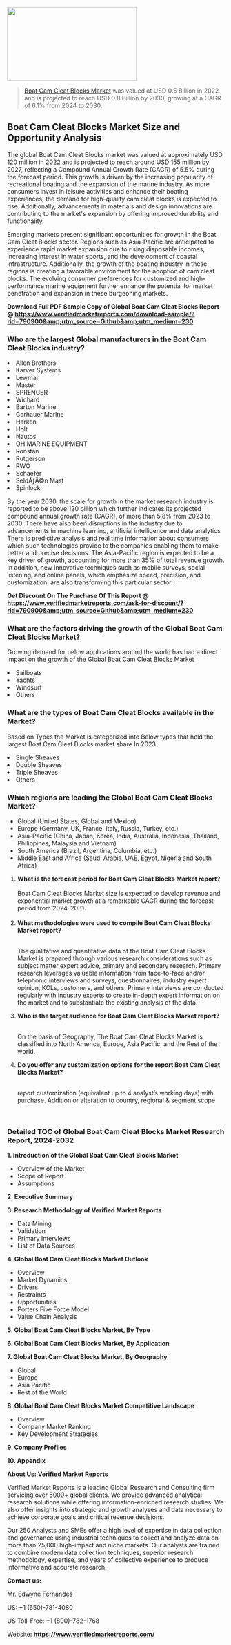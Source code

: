 <img src="https://ffe5etoiles.com/wp-content/uploads/2024/12/MST1-300x171.png" alt="" width="300" height="171" class="alignnone size-medium wp-image-20088" /><blockquote><p><p><a href="https://www.verifiedmarketreports.com/download-sample/?rid=790900&utm_source=Github&utm_medium=230" target="_blank">Boat Cam Cleat Blocks Market</a> was valued at USD 0.5 Billion in 2022 and is projected to reach USD 0.8 Billion by 2030, growing at a CAGR of 6.1% from 2024 to 2030.</p></blockquote><p><h2>Boat Cam Cleat Blocks Market Size and Opportunity Analysis</h2><p>The global Boat Cam Cleat Blocks market was valued at approximately USD 120 million in 2022 and is projected to reach around USD 155 million by 2027, reflecting a Compound Annual Growth Rate (CAGR) of 5.5% during the forecast period. This growth is driven by the increasing popularity of recreational boating and the expansion of the marine industry. As more consumers invest in leisure activities and enhance their boating experiences, the demand for high-quality cam cleat blocks is expected to rise. Additionally, advancements in materials and design innovations are contributing to the market's expansion by offering improved durability and functionality.</p><p>Emerging markets present significant opportunities for growth in the Boat Cam Cleat Blocks sector. Regions such as Asia-Pacific are anticipated to experience rapid market expansion due to rising disposable incomes, increasing interest in water sports, and the development of coastal infrastructure. Additionally, the growth of the boating industry in these regions is creating a favorable environment for the adoption of cam cleat blocks. The evolving consumer preferences for customized and high-performance marine equipment further enhance the potential for market penetration and expansion in these burgeoning markets.</p></p><p class=""><strong>Download Full PDF Sample Copy of Global Boat Cam Cleat Blocks Report @ <a href="https://www.verifiedmarketreports.com/download-sample/?rid=790900&amp;utm_source=Github&amp;utm_medium=230" target="_blank">https://www.verifiedmarketreports.com/download-sample/?rid=790900&amp;utm_source=Github&amp;utm_medium=230</a></strong></p><h3 id="" class="">Who are the largest Global manufacturers in the Boat Cam Cleat Blocks industry?</h3><p><li>Allen Brothers</li><li> Karver Systems</li><li> Lewmar</li><li> Master</li><li> SPRENGER</li><li> Wichard</li><li> Barton Marine</li><li> Garhauer Marine</li><li> Harken</li><li> Holt</li><li> Nautos</li><li> OH MARINE EQUIPMENT</li><li> Ronstan</li><li> Rutgerson</li><li> RWO</li><li> Schaefer</li><li> SeldÃƒÂ©n Mast</li><li> Spinlock</li></p><div class=""><div class="" dir="" data-message-author-role="" data-message-id="" data-message-model-slug=""><div class=""><div class=""><div class=""><div class="" dir="" data-message-author-role="" data-message-id="" data-message-model-slug=""><div class=""><div class=""><p>By the year 2030, the scale for growth in the market research industry is reported to be above 120 billion which further indicates its projected compound annual growth rate (CAGR), of more than 5.8% from 2023 to 2030. There have also been disruptions in the industry due to advancements in machine learning, artificial intelligence and data analytics There is predictive analysis and real time information about consumers which such technologies provide to the companies enabling them to make better and precise decisions. The Asia-Pacific region is expected to be a key driver of growth, accounting for more than 35% of total revenue growth. In addition, new innovative techniques such as mobile surveys, social listening, and online panels, which emphasize speed, precision, and customization, are also transforming this particular sector.</p><p><strong>Get Discount On The Purchase Of This Report @&nbsp; <a href="https://www.verifiedmarketreports.com/ask-for-discount/?rid=790900&amp;utm_source=Github&amp;utm_medium=230" target="_blank">https://www.verifiedmarketreports.com/ask-for-discount/?rid=790900&amp;utm_source=Github&amp;utm_medium=230</a></strong></p></div></div></div></div></div></div></div></div><h3 id="" class="">What are the factors driving the growth of the Global Boat Cam Cleat Blocks Market?</h3><p id="" class="">Growing demand for below applications around the world has had a direct impact on the growth of the Global Boat Cam Cleat Blocks Market</p><p id="" class=""><li>Sailboats</li><li> Yachts</li><li> Windsurf</li><li> Others</li></p><h3 id="" class="">What are the types of Boat Cam Cleat Blocks available in the Market?</h3><p id="" class="">Based on Types the Market is categorized into Below types that held the largest Boat Cam Cleat Blocks market share In 2023.</p><p id="" class=""><li>Single Sheaves</li><li> Double Sheaves</li><li> Triple Sheaves</li><li> Others</li></p><h3 id="" class="">Which regions are leading the Global Boat Cam Cleat Blocks Market?</h3><ul><li>Global (United States, Global and Mexico)</li><li>Europe (Germany, UK, France, Italy, Russia, Turkey, etc.)</li><li>Asia-Pacific (China, Japan, Korea, India, Australia, Indonesia, Thailand, Philippines, Malaysia and Vietnam)</li><li>South America (Brazil, Argentina, Columbia, etc.)</li><li>Middle East and Africa (Saudi Arabia, UAE, Egypt, Nigeria and South Africa)</li></ul><p><ol><li><strong>What is the forecast period for Boat Cam Cleat Blocks Market report?<br /></strong><br /><span data-sheets-root="1" data-sheets-value="{&quot;1&quot;:2,&quot;2&quot;:&quot;XXXX size is expected to develop revenue and exponential market growth at a remarkable CAGR during the forecast period from 2024&ndash;2030.&quot;}" data-sheets-userformat="{&quot;2&quot;:12674,&quot;4&quot;:{&quot;1&quot;:2,&quot;2&quot;:16776960},&quot;10&quot;:2,&quot;11&quot;:0,&quot;15&quot;:&quot;Arial&quot;,&quot;16&quot;:12}">Boat Cam Cleat Blocks Market size is expected to develop revenue and exponential market growth at a remarkable CAGR during the forecast period from 2024&ndash;2031.</span><br /><br /></li><li><strong>What methodologies were used to compile Boat Cam Cleat Blocks Market report?<br /><br /></strong><p>The qualitative and quantitative data of the&nbsp;Boat Cam Cleat Blocks Market is prepared through various research considerations such as subject matter expert advice, primary and secondary research. Primary research leverages valuable information from face-to-face and/or telephonic interviews and surveys, questionnaires, industry expert opinion, KOLs, customers, and others. Primary interviews are conducted regularly with industry experts to create in-depth expert information on the market and to substantiate the existing analysis of the data.&nbsp;</p></li><li><strong>Who is the target audience for Boat Cam Cleat Blocks Market report?<br /><br /></strong><p>On the basis of Geography, The&nbsp;Boat Cam Cleat Blocks Market is classified into North America, Europe, Asia Pacific, and the Rest of the world.</p></li><li><strong>Do you offer any customization options for the report Boat Cam Cleat Blocks Market?<br /><br /></strong><p>report customization (equivalent up to 4 analyst&rsquo;s working days) with purchase. Addition or alteration to country, regional &amp; segment scope</p><p>&nbsp;</p></li></ol></p><h3 id="" class="">Detailed TOC of Global Boat Cam Cleat Blocks Market Research Report, 2024-2032</h3><p id="" class=""><strong>1. Introduction of the Global Boat Cam Cleat Blocks Market</strong></p><ul><li>Overview of the Market</li><li>Scope of Report</li><li>Assumptions</li></ul><p id="" class=""><strong>2. Executive Summary</strong></p><p id="" class=""><strong>3. Research Methodology of&nbsp;Verified Market Reports</strong></p><ul><li>Data Mining</li><li>Validation</li><li>Primary Interviews</li><li>List of Data Sources</li></ul><p id="" class=""><strong>4. Global Boat Cam Cleat Blocks Market Outlook</strong></p><ul><li>Overview</li><li>Market Dynamics</li><li>Drivers</li><li>Restraints</li><li>Opportunities</li><li>Porters Five Force Model</li><li>Value Chain Analysis</li></ul><p id="" class=""><strong>5. Global Boat Cam Cleat Blocks Market, By&nbsp;Type</strong></p><p id="" class=""><strong>6. Global Boat Cam Cleat Blocks Market, By Application</strong></p><p id="" class=""><strong>7. Global Boat Cam Cleat Blocks Market, By Geography</strong></p><ul><li>Global</li><li>Europe</li><li>Asia Pacific</li><li>Rest of the World</li></ul><p id="" class=""><strong>8. Global Boat Cam Cleat Blocks Market Competitive Landscape</strong></p><ul><li>Overview</li><li>Company Market Ranking</li><li>Key Development Strategies</li></ul><p id="" class=""><strong>9. Company Profiles</strong></p><p id="" class=""><strong>10. Appendix</strong></p><p id="" class=""><strong>About Us: Verified Market Reports</strong></p><p id="" class="">Verified Market Reports is a leading Global Research and Consulting firm servicing over 5000+ global clients. We provide advanced analytical research solutions while offering information-enriched research studies. We also offer insights into strategic and growth analyses and data necessary to achieve corporate goals and critical revenue decisions.</p><p id="" class="">Our 250 Analysts and SMEs offer a high level of expertise in data collection and governance using industrial techniques to collect and analyze data on more than 25,000 high-impact and niche markets. Our analysts are trained to combine modern data collection techniques, superior research methodology, expertise, and years of collective experience to produce informative and accurate research.</p><p id="" class=""><strong>Contact us:</strong></p><p id="" class="">Mr. Edwyne Fernandes</p><p id="" class="">US: +1 (650)-781-4080</p><p id="" class="">US Toll-Free: +1 (800)-782-1768</p><p id="" class="">Website: <a target="" data-test-app-aware-link=""><strong>https://www.verifiedmarketreports.com/</strong></a></p>
